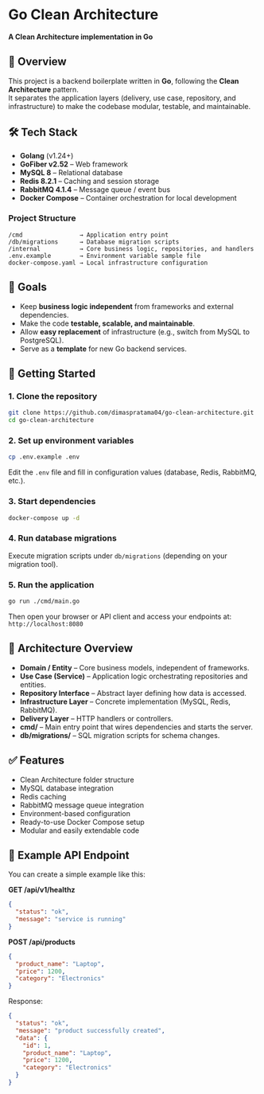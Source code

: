 # Go Clean Architecture

**A Clean Architecture implementation in Go**

## 📌 Overview

This project is a backend boilerplate written in **Go**, following the **Clean Architecture** pattern.  
It separates the application layers (delivery, use case, repository, and infrastructure) to make the codebase modular, testable, and maintainable.

## 🛠 Tech Stack

- **Golang** (v1.24+)
- **GoFiber v2.52** – Web framework
- **MySQL 8** – Relational database
- **Redis 8.2.1** – Caching and session storage
- **RabbitMQ 4.1.4** – Message queue / event bus
- **Docker Compose** – Container orchestration for local development

### Project Structure

```
/cmd                → Application entry point
/db/migrations      → Database migration scripts
/internal           → Core business logic, repositories, and handlers
.env.example        → Environment variable sample file
docker-compose.yaml → Local infrastructure configuration
```

## 🎯 Goals

- Keep **business logic independent** from frameworks and external dependencies.
- Make the code **testable, scalable, and maintainable**.
- Allow **easy replacement** of infrastructure (e.g., switch from MySQL to PostgreSQL).
- Serve as a **template** for new Go backend services.

## 🚀 Getting Started

### 1. Clone the repository

```bash
git clone https://github.com/dimaspratama04/go-clean-architecture.git
cd go-clean-architecture
```

### 2. Set up environment variables

```bash
cp .env.example .env
```

Edit the `.env` file and fill in configuration values (database, Redis, RabbitMQ, etc.).

### 3. Start dependencies

```bash
docker-compose up -d
```

### 4. Run database migrations

Execute migration scripts under `db/migrations` (depending on your migration tool).

### 5. Run the application

```bash
go run ./cmd/main.go
```

Then open your browser or API client and access your endpoints at:  
`http://localhost:8080`

## 🧭 Architecture Overview

- **Domain / Entity** – Core business models, independent of frameworks.
- **Use Case (Service)** – Application logic orchestrating repositories and entities.
- **Repository Interface** – Abstract layer defining how data is accessed.
- **Infrastructure Layer** – Concrete implementation (MySQL, Redis, RabbitMQ).
- **Delivery Layer** – HTTP handlers or controllers.
- **cmd/** – Main entry point that wires dependencies and starts the server.
- **db/migrations/** – SQL migration scripts for schema changes.

## ✅ Features

- Clean Architecture folder structure
- MySQL database integration
- Redis caching
- RabbitMQ message queue integration
- Environment-based configuration
- Ready-to-use Docker Compose setup
- Modular and easily extendable code

## 🧪 Example API Endpoint

You can create a simple example like this:

**GET /api/v1/healthz**

```json
{
  "status": "ok",
  "message": "service is running"
}
```

**POST /api/products**

```json
{
  "product_name": "Laptop",
  "price": 1200,
  "category": "Electronics"
}
```

Response:

```json
{
  "status": "ok",
  "message": "product successfully created",
  "data": {
    "id": 1,
    "product_name": "Laptop",
    "price": 1200,
    "category": "Electronics"
  }
}
```

